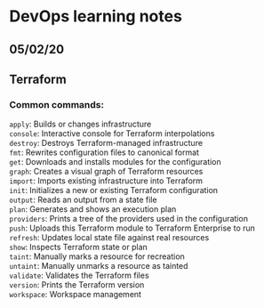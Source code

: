 # DevOps learning notes

## 05/02/20

## **Terraform**

### Common commands:

`apply`: Builds or changes infrastructure  
`console`: Interactive console for Terraform interpolations  
`destroy`: Destroys Terraform-managed infrastructure  
`fmt`: Rewrites configuration files to canonical format  
`get`: Downloads and installs modules for the configuration  
`graph`: Creates a visual graph of Terraform resources  
`import`: Imports existing infrastructure into Terraform  
`init`: Initializes a new or existing Terraform configuration  
`output`: Reads an output from a state file  
`plan`: Generates and shows an execution plan  
`providers`: Prints a tree of the providers used in the configuration  
`push`: Uploads this Terraform module to Terraform Enterprise to run  
`refresh`: Updates local state file against real resources  
`show`: Inspects Terraform state or plan  
`taint`: Manually marks a resource for recreation  
`untaint`: Manually unmarks a resource as tainted  
`validate`: Validates the Terraform files  
`version`: Prints the Terraform version  
`workspace`: Workspace management
